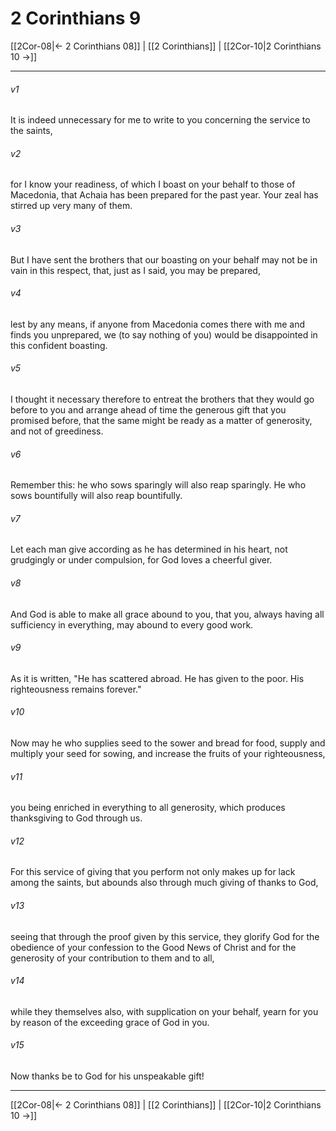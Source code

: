 # 2 Corinthians 9

[[2Cor-08|← 2 Corinthians 08]] | [[2 Corinthians]] | [[2Cor-10|2 Corinthians 10 →]]
***



###### v1 
It is indeed unnecessary for me to write to you concerning the service to the saints, 

###### v2 
for I know your readiness, of which I boast on your behalf to those of Macedonia, that Achaia has been prepared for the past year. Your zeal has stirred up very many of them. 

###### v3 
But I have sent the brothers that our boasting on your behalf may not be in vain in this respect, that, just as I said, you may be prepared, 

###### v4 
lest by any means, if anyone from Macedonia comes there with me and finds you unprepared, we (to say nothing of you) would be disappointed in this confident boasting. 

###### v5 
I thought it necessary therefore to entreat the brothers that they would go before to you and arrange ahead of time the generous gift that you promised before, that the same might be ready as a matter of generosity, and not of greediness. 

###### v6 
Remember this: he who sows sparingly will also reap sparingly. He who sows bountifully will also reap bountifully. 

###### v7 
Let each man give according as he has determined in his heart, not grudgingly or under compulsion, for God loves a cheerful giver. 

###### v8 
And God is able to make all grace abound to you, that you, always having all sufficiency in everything, may abound to every good work. 

###### v9 
As it is written, "He has scattered abroad. He has given to the poor. His righteousness remains forever." 

###### v10 
Now may he who supplies seed to the sower and bread for food, supply and multiply your seed for sowing, and increase the fruits of your righteousness, 

###### v11 
you being enriched in everything to all generosity, which produces thanksgiving to God through us. 

###### v12 
For this service of giving that you perform not only makes up for lack among the saints, but abounds also through much giving of thanks to God, 

###### v13 
seeing that through the proof given by this service, they glorify God for the obedience of your confession to the Good News of Christ and for the generosity of your contribution to them and to all, 

###### v14 
while they themselves also, with supplication on your behalf, yearn for you by reason of the exceeding grace of God in you. 

###### v15 
Now thanks be to God for his unspeakable gift!

***
[[2Cor-08|← 2 Corinthians 08]] | [[2 Corinthians]] | [[2Cor-10|2 Corinthians 10 →]]
